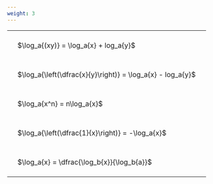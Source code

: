 ```yaml
---
weight: 3
---
```


<style type="text/css">
#T_d4dc4 th.col_heading {
  text-align: left;
  font-size: 1em;
}
#T_d4dc4 td {
  text-align: left;
  font-size: 1em;
  padding: 1.5em;
}
</style>
<table id="T_d4dc4">
  <thead>
  </thead>
  <tbody>
    <tr>
      <td id="T_d4dc4_row0_col0" class="data row0 col0" >$\log_a{(xy)} = \log_a{x} + log_a{y}$</td>
    </tr>
    <tr>
      <td id="T_d4dc4_row1_col0" class="data row1 col0" >$\log_a{\left(\dfrac{x}{y}\right)} = \log_a{x} - log_a{y}$</td>
    </tr>
    <tr>
      <td id="T_d4dc4_row2_col0" class="data row2 col0" >$\log_a{x^n} = n\log_a{x}$</td>
    </tr>
    <tr>
      <td id="T_d4dc4_row3_col0" class="data row3 col0" >$\log_a{\left(\dfrac{1}{x}\right)} = -\log_a{x}$</td>
    </tr>
    <tr>
      <td id="T_d4dc4_row4_col0" class="data row4 col0" >$\log_a{x} = \dfrac{\log_b{x}}{\log_b{a}}$</td>
    </tr>
  </tbody>
</table>
